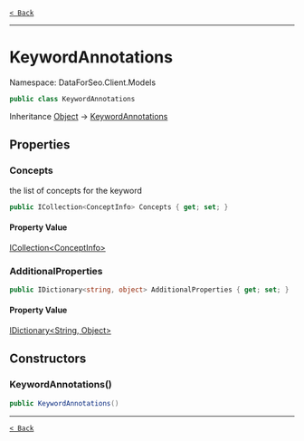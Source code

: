 [`< Back`](./)

---

# KeywordAnnotations

Namespace: DataForSeo.Client.Models

```csharp
public class KeywordAnnotations
```

Inheritance [Object](https://docs.microsoft.com/en-us/dotnet/api/system.object) → [KeywordAnnotations](./dataforseo.client.models.keywordannotations)

## Properties

### **Concepts**

the list of concepts for the keyword

```csharp
public ICollection<ConceptInfo> Concepts { get; set; }
```

#### Property Value

[ICollection&lt;ConceptInfo&gt;](./dataforseo.client.models.conceptinfo)<br>

### **AdditionalProperties**

```csharp
public IDictionary<string, object> AdditionalProperties { get; set; }
```

#### Property Value

[IDictionary&lt;String, Object&gt;](https://docs.microsoft.com/en-us/dotnet/api/system.collections.generic.idictionary-2)<br>

## Constructors

### **KeywordAnnotations()**

```csharp
public KeywordAnnotations()
```

---

[`< Back`](./)
